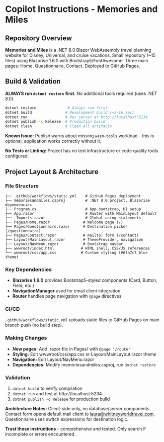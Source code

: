 # Copilot Instructions - Memories and Miles

## Repository Overview

**Memories and Miles** is a .NET 8.0 Blazor WebAssembly travel planning website for Disney, Universal, and cruise vacations. Small repository (~15 files) using Blazorise 1.6.0 with Bootstrap5/FontAwesome. Three main pages: Home, Questionnaire, Contact. Deployed to GitHub Pages.

## Build & Validation

**ALWAYS run `dotnet restore` first.** No additional tools required (uses .NET 8.0).

```bash
dotnet restore              # Always run first
dotnet build               # Development build (~3-16 sec)
dotnet run                 # Dev server at http://localhost:5234
dotnet publish -c Release  # Production build
dotnet clean               # Clean all artifacts
```

**Known Issue:** Publish warns about missing `wasm-tools` workload - this is optional, application works correctly without it.

**No Tests or Linting:** Project has no test infrastructure or code quality tools configured.

## Project Layout & Architecture

### File Structure
```
├── .github/workflows/static.yml    # GitHub Pages deployment
├── memoriesandmiles.csproj         # .NET 8.0 project, Blazorise dependencies
├── Program.cs                      # App bootstrap, DI setup
├── App.razor                       # Router with MainLayout default
├── _Imports.razor                  # Global using statements  
├── Pages/Home.razor               # Welcome page (/)
├── Pages/Questionnaire.razor      # Destination picker (/questionnaire)
├── Pages/Contact.razor            # mailto: form (/contact)
├── Layout/MainLayout.razor        # ThemeProvider, navigation
├── Layout/NavMenu.razor           # Bootstrap navbar
├── wwwroot/index.html            # HTML shell, CSS/JS references
└── wwwroot/css/app.css           # Custom styling (#6fa7c7 blue theme)
```

### Key Dependencies
- **Blazorise 1.6.0** provides Bootstrap5-styled components (Card, Button, Field, etc.)
- **NavigationManager** used for email client integration
- **Router** handles page navigation with `@page` directives

### CI/CD
`.github/workflows/static.yml` uploads static files to GitHub Pages on main branch push (no build step).

### Making Changes
- **New pages:** Add .razor file in Pages/ with `@page "/route"`
- **Styling:** Edit wwwroot/css/app.css or Layout/MainLayout.razor theme  
- **Navigation:** Edit Layout/NavMenu.razor
- **Dependencies:** Modify memoriesandmiles.csproj, run `dotnet restore`

### Validation
1. `dotnet build` to verify compilation
2. `dotnet run` and test at http://localhost:5234
3. `dotnet publish -c Release` for production build

**Architecture Notes:** Client-side only, no database/server components. Contact form opens default mail client to laura@whitneyworldtravel.com. Questionnaire uses switch expressions for destination logic.

**Trust these instructions** - comprehensive and tested. Only search if incomplete or errors encountered.